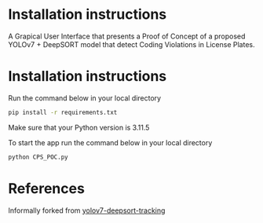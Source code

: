 # Installation instructions
A Grapical User Interface that presents a Proof of Concept of a proposed YOLOv7 + DeepSORT model that detect Coding Violations in License Plates.
# Installation instructions
Run the command below in your local directory
```bash
pip install -r requirements.txt
```
Make sure that your Python version is 3.11.5

To start the app run the command below in your local directory
```bash
python CPS_POC.py
```
# References
Informally forked from [yolov7-deepsort-tracking](https://github.com/deshwalmahesh/yolov7-deepsort-tracking)

